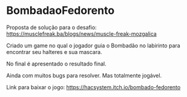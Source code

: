 # BombadaoFedorento

Proposta de solução para o desafio: https://musclefreak.ba/blogs/news/muscle-freak-mozgalica

Criado um game no qual o jogador guia o Bombadão no labirinto para encontrar seu halteres e sua mascara.

No final é apresentado o resultado final.

Ainda com muitos bugs para resolver. Mas totalmente jogável.

Link para baixar o jogo: https://hacsystem.itch.io/bombado-fedorento
